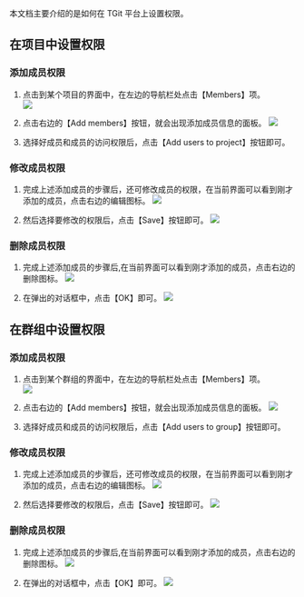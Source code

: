 本文档主要介绍的是如何在 TGit 平台上设置权限。

## 在项目中设置权限
### 添加成员权限
1. 点击到某个项目的界面中，在左边的导航栏处点击【Members】项。  
![](https://mc.qcloudimg.com/static/img/5911ad07d84d6c59a2e6d66305986bac/2017-08-29_115554.png)

2. 点击右边的【Add members】按钮，就会出现添加成员信息的面板。
![](https://mc.qcloudimg.com/static/img/8df133d5227f39a0048a9b835434f3b8/2017-08-29_120227.png)

3. 选择好成员和成员的访问权限后，点击【Add users to project】按钮即可。

### 修改成员权限
1. 完成上述添加成员的步骤后，还可修改成员的权限，在当前界面可以看到刚才添加的成员，点击右边的编辑图标。
![](https://mc.qcloudimg.com/static/img/5988418994411b22a5f102d8b17dc35d/2017-08-29_125418.png)

2. 然后选择要修改的权限后，点击【Save】按钮即可。
![](https://mc.qcloudimg.com/static/img/777521322b395966852d6cbfd15d78b3/2017-08-29_125504.png)

### 删除成员权限
1. 完成上述添加成员的步骤后,在当前界面可以看到刚才添加的成员，点击右边的删除图标。
![](https://mc.qcloudimg.com/static/img/73fc7c99568e43f9982f92f7dd701925/2017-08-29_130706.png)

2. 在弹出的对话框中，点击【OK】即可。
![](https://mc.qcloudimg.com/static/img/666700f3892247481008b2457b96afdd/2017-08-29_130819.png)

## 在群组中设置权限
### 添加成员权限
1. 点击到某个群组的界面中，在左边的导航栏处点击【Members】项。  
![](https://mc.qcloudimg.com/static/img/58101769ca162a07cbc15b80c64e48df/2017-08-29_142258.png)

2. 点击右边的【Add members】按钮，就会出现添加成员信息的面板。
![](https://mc.qcloudimg.com/static/img/10d1fc26beb3a78c068be2284f042abb/2017-08-29_142618.png)

3. 选择好成员和成员的访问权限后，点击【Add users to group】按钮即可。

### 修改成员权限
1. 完成上述添加成员的步骤后，还可修改成员的权限，在当前界面可以看到刚才添加的成员，点击右边的编辑图标。
![](https://mc.qcloudimg.com/static/img/18d8e253790c30220bb10a69fef6da58/2017-08-29_142841.png)

2. 然后选择要修改的权限后，点击【Save】按钮即可。
![](https://mc.qcloudimg.com/static/img/777521322b395966852d6cbfd15d78b3/2017-08-29_125504.png)

### 删除成员权限
1. 完成上述添加成员的步骤后,在当前界面可以看到刚才添加的成员，点击右边的删除图标。
![](https://mc.qcloudimg.com/static/img/a91ef43e86e9985c689892f8352f33d5/2017-08-29_143021.png)

2. 在弹出的对话框中，点击【OK】即可。
![](https://mc.qcloudimg.com/static/img/a1b708be6c162b0c5acbe07e0a419c85/2017-08-29_143101.png)
